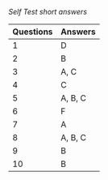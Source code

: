 *Self Test short answers*

Questions | Answers
----------|--------
1         | D
2         | B
3         | A, C
4         | C
5         | A, B, C
6         | F
7         | A
8         | A, B, C
9         | B
10        | B
